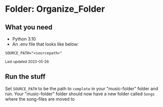 # Folder: Organize_Folder

## What you need

* Python 3.10
* An .env file that looks like below:

```.env
SOURCE_PATH="<sourcepath>"
```

<small>Last updated 2023-05-26</small>

## Run the stuff

Set `SOURCE_PATH` to be the path to `complete` in your "music-folder" folder and run. Your "music-folder" folder should
now have a new
folder called `Songs` where the song-files are moved to